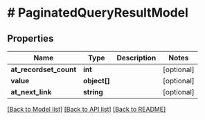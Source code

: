 # # PaginatedQueryResultModel

## Properties

Name | Type | Description | Notes
------------ | ------------- | ------------- | -------------
**at_recordset_count** | **int** |  | [optional]
**value** | **object[]** |  | [optional]
**at_next_link** | **string** |  | [optional]

[[Back to Model list]](../../../README.md#models) [[Back to API list]](../../../README.md#endpoints) [[Back to README]](../../../README.md)
